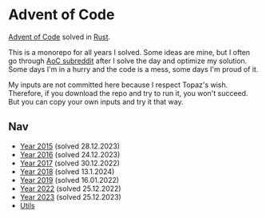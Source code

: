 # Advent of Code

[Advent of Code](https://adventofcode.com/) solved in [Rust](https://www.rust-lang.org/).

This is a monorepo for all years I solved. Some ideas are mine, but I often go through
[AoC subreddit](https://www.reddit.com/r/adventofcode/) after I solve the day and optimize
my solution. Some days I'm in a hurry and the code is a mess, some days I'm proud of it.

My inputs are not committed here because I respect Topaz's wish. Therefore, if you download
the repo and try to run it, you won't succeed. But you can copy your own inputs and try it that way.

## Nav

- [Year 2015](/src/y2015) (solved 28.12.2023)
- [Year 2016](/src/y2016) (solved 24.12.2023)
- [Year 2017](/src/y2017) (solved 30.12.2022)
- [Year 2018](/src/y2018) (solved 13.1.2024)
- [Year 2019](/src/y2019) (solved 16.01.2022)
- [Year 2022](/src/y2022) (solved 25.12.2022)
- [Year 2023](/src/y2023) (solved 25.12.2023)
- [Utils](/src/utils)
